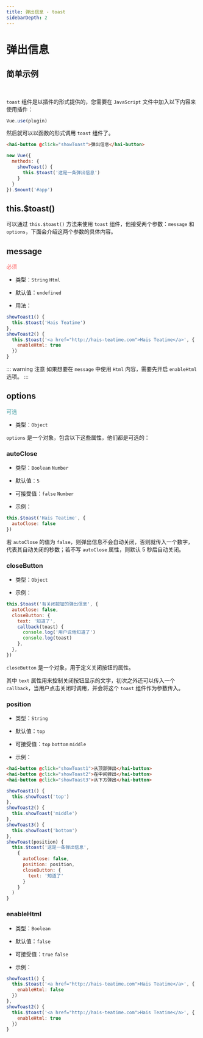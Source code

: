 ```yaml
---
title: 弹出信息 - toast
sidebarDepth: 2
---
```


# 弹出信息

## 简单示例

<br>

<ClientOnly>
<toast-demo-1></toast-demo-1>
</ClientOnly>

`toast` 组件是以插件的形式提供的，您需要在 `JavaScript` 文件中加入以下内容来使用插件：

```js
Vue.use(plugin)
```

然后就可以以函数的形式调用 `toast` 组件了。

```html
<hai-button @click="showToast">弹出信息</hai-button>
```

```js
new Vue({
  methods: {
    showToast() {
      this.$toast('这是一条弹出信息')
    }
  }
}).$mount('#app')
```

## this.$toast()

可以通过 `this.$toast()` 方法来使用 `toast` 组件，他接受两个参数：`message` 和 `options`，下面会介绍这两个参数的具体内容。

## message
<font color=#ff6464>必须</font>

- 类型：`String` `Html`

- 默认值：`undefined`

- 用法：

<ClientOnly>
<toast-demo-2></toast-demo-2>
</ClientOnly>

```js
showToast1() {
  this.$toast('Hais Teatime')
},
showToast2() {
  this.$toast('<a href="http://hais-teatime.com">Hais Teatime</a>', {
    enableHtml: true
  })
}
```

::: warning 注意
如果想要在 `message` 中使用 `Html` 内容，需要先开启 `enableHtml` 选项。
:::

## options
<font color=#56a7ac>可选</font>

- 类型：`Object`

`options` 是一个对象，包含以下这些属性，他们都是可选的：

### autoClose

- 类型：`Boolean` `Number`

- 默认值：`5`

- 可接受值：`false` `Number`

- 示例：

```js
this.$toast('Hais Teatime', {
  autoClose: false
})
```

若 `autoClose` 的值为 `false`，则弹出信息不会自动关闭，否则就传入一个数字，代表其自动关闭的秒数；若不写 `autoClose` 属性，则默认 5 秒后自动关闭。

### closeButton

- 类型：`Object`

<ClientOnly>
<toast-demo-3></toast-demo-3>
</ClientOnly>

- 示例：

```js
this.$toast('有关闭按钮的弹出信息', {
  autoClose: false,
  closeButton: {
    text: '知道了',
    callback(toast) {
      console.log('用户说他知道了')
      console.log(toast)
    },
  },
})
```

`closeButton` 是一个对象，用于定义关闭按钮的属性。

其中 `text` 属性用来控制关闭按钮显示的文字，初次之外还可以传入一个 `callback`，当用户点击关闭时调用，并会将这个 `toast` 组件作为参数传入。

### position

- 类型：`String`

- 默认值：`top`

- 可接受值：`top` `bottom` `middle`

- 示例：

<ClientOnly>
<toast-demo-4></toast-demo-4>
</ClientOnly>

```html
<hai-button @click="showToast1">从顶部弹出</hai-button>
<hai-button @click="showToast2">在中间弹出</hai-button>
<hai-button @click="showToast3">从下方弹出</hai-button>
```

```js
showToast1() {
  this.showToast('top')
},
showToast2() {
  this.showToast('middle')
},
showToast3() {
  this.showToast('bottom')
},
showToast(position) {
  this.$toast('这是一条弹出信息',
    {
      autoClose: false,
      position: position,
      closeButton: {
        text: '知道了'
      }
    }
  )
}
```

### enableHtml

- 类型：`Boolean`

- 默认值：`false`

- 可接受值：`true` `false`

- 示例：

<ClientOnly>
<toast-demo-5></toast-demo-5>
</ClientOnly>

```js
showToast1() {
  this.$toast('<a href="http://hais-teatime.com">Hais Teatime</a>', {
    enableHtml: false
  })
},
showToast2() {
  this.$toast('<a href="http://hais-teatime.com">Hais Teatime</a>', {
    enableHtml: true
  })
}
```